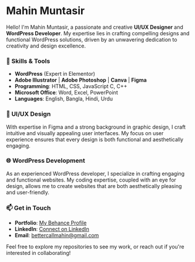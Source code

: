 # Mahin Muntasir

Hello! I'm Mahin Muntasir, a passionate and creative **UI/UX Designer** and **WordPress Developer**. My expertise lies in crafting compelling designs and functional WordPress solutions, driven by an unwavering dedication to creativity and design excellence.

### 🚀 Skills & Tools
- **WordPress** (Expert in Elementor)
- **Adobe Illustrator** | **Adobe Photoshop** | **Canva** | **Figma**
- **Programming**: HTML, CSS, JavaScript C, C++
- **Microsoft Office**: Word, Excel, PowerPoint
- **Languages**: English, Bangla, Hindi, Urdu

### 🌟 UI/UX Design
With expertise in Figma and a strong background in graphic design, I craft intuitive and visually appealing user interfaces. My focus on user experience ensures that every design is both functional and aesthetically engaging.

### 🌐 WordPress Development
As an experienced WordPress developer, I specialize in crafting engaging and functional websites. My coding expertise, coupled with an eye for design, allows me to create websites that are both aesthetically pleasing and user-friendly.

### 📫 Get in Touch
- **Portfolio**: [My Behance Profile](https://www.behance.net/bettercallmahin)
- **LinkedIn**: [Connect on LinkedIn](https://www.linkedin.com/in/bettercallmahin)
- **Email**: bettercallmahin@gmail.com

Feel free to explore my repositories to see my work, or reach out if you're interested in collaborating!
